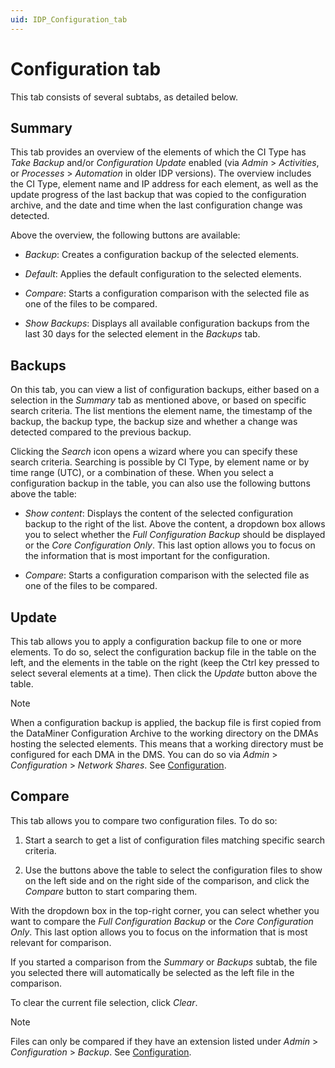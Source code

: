 ```yaml
---
uid: IDP_Configuration_tab
---
```


# Configuration tab

This tab consists of several subtabs, as detailed below.

## Summary

This tab provides an overview of the elements of which the CI Type has *Take Backup* and/or *Configuration Update* enabled (via *Admin* > *Activities*, or *Processes* > *Automation* in older IDP versions). The overview includes the CI Type, element name and IP address for each element, as well as the update progress of the last backup that was copied to the configuration archive, and the date and time when the last configuration change was detected.

Above the overview, the following buttons are available:

- *Backup*: Creates a configuration backup of the selected elements.

- *Default*: Applies the default configuration to the selected elements.

- *Compare*: Starts a configuration comparison with the selected file as one of the files to be compared.

- *Show Backups*: Displays all available configuration backups from the last 30 days for the selected element in the *Backups* tab.

## Backups

On this tab, you can view a list of configuration backups, either based on a selection in the *Summary* tab as mentioned above, or based on specific search criteria. The list mentions the element name, the timestamp of the backup, the backup type, the backup size and whether a change was detected compared to the previous backup.

Clicking the *Search* icon opens a wizard where you can specify these search criteria. Searching is possible by CI Type, by element name or by time range (UTC), or a combination of these. When you select a configuration backup in the table, you can also use the following buttons above the table:

- *Show content*: Displays the content of the selected configuration backup to the right of the list. Above the content, a dropdown box allows you to select whether the *Full Configuration Backup* should be displayed or the *Core Configuration Only*. This last option allows you to focus on the information that is most important for the configuration.

- *Compare*: Starts a configuration comparison with the selected file as one of the files to be compared.

## Update

This tab allows you to apply a configuration backup file to one or more elements. To do so, select the configuration backup file in the table on the left, and the elements in the table on the right (keep the Ctrl key pressed to select several elements at a time). Then click the *Update* button above the table.

> [!NOTE]
> When a configuration backup is applied, the backup file is first copied from the DataMiner Configuration Archive to the working directory on the DMAs hosting the selected elements. This means that a working directory must be configured for each DMA in the DMS. You can do so via *Admin* > *Configuration* > *Network Shares*. See [Configuration](xref:Configuration).

## Compare

This tab allows you to compare two configuration files. To do so:

1. Start a search to get a list of configuration files matching specific search criteria.

1. Use the buttons above the table to select the configuration files to show on the left side and on the right side of the comparison, and click the *Compare* button to start comparing them.

With the dropdown box in the top-right corner, you can select whether you want to compare the *Full Configuration Backup* or the *Core Configuration Only*. This last option allows you to focus on the information that is most relevant for comparison.

If you started a comparison from the *Summary* or *Backups* subtab, the file you selected there will automatically be selected as the left file in the comparison.

To clear the current file selection, click *Clear*.

  > [!NOTE]
  > Files can only be compared if they have an extension listed under *Admin* > *Configuration* > *Backup*. See [Configuration](xref:Configuration).
